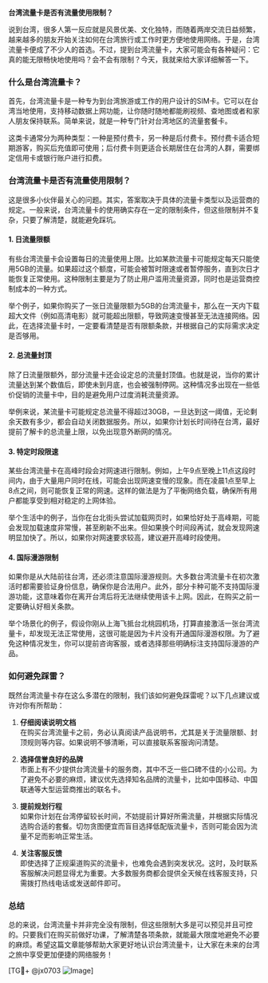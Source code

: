 **台湾流量卡是否有流量使用限制？**

说到台湾，很多人第一反应就是风景优美、文化独特，而随着两岸交流日益频繁，越来越多的朋友开始关注如何在台湾旅行或工作时更方便地使用网络。于是，台湾流量卡便成了不少人的首选。不过，提到台湾流量卡，大家可能会有各种疑问：它真的能无限畅快地使用吗？会不会有限制？今天，我就来给大家详细解答一下。

### 什么是台湾流量卡？

首先，台湾流量卡是一种专为到台湾旅游或工作的用户设计的SIM卡。它可以在台湾当地使用，支持移动数据上网功能，让你随时随地都能刷视频、查地图或者和家人朋友保持联系。简单来说，就是一种专门针对台湾地区的流量套餐卡。

这类卡通常分为两种类型：一种是预付费卡，另一种是后付费卡。预付费卡适合短期游客，购买后充值即可使用；后付费卡则更适合长期居住在台湾的人群，需要绑定信用卡或银行账户进行扣费。

### 台湾流量卡是否有流量使用限制？

这是很多小伙伴最关心的问题。其实，答案取决于具体的流量卡类型以及运营商的规定。一般来说，台湾流量卡的使用确实存在一定的限制条件，但这些限制并不复杂，只要了解清楚，就能避免踩坑。

#### 1. **日流量限额**
有些台湾流量卡会设置每日的流量使用上限。比如某款流量卡可能规定每天只能使用5GB的流量。如果超过这个额度，可能会被暂时限速或者暂停服务，直到次日才能恢复正常使用。这种限制主要是为了防止用户滥用流量资源，同时也是运营商控制成本的一种方式。

举个例子，如果你购买了一张日流量限额为5GB的台湾流量卡，那么在一天内下载超大文件（例如高清电影）就可能超出限额，导致网速变慢甚至无法连接网络。因此，在选择流量卡时，一定要看清楚是否有限额条款，并根据自己的实际需求决定是否够用。

#### 2. **总流量封顶**
除了日流量限额外，部分流量卡还会设定总的流量封顶值。也就是说，当你的累计流量达到某个数值后，即使未到月底，也会被强制停网。这种情况多出现在一些低价促销的流量卡中，目的是避免用户过度消耗流量资源。

举例来说，某流量卡可能规定总流量不得超过30GB，一旦达到这一阈值，无论剩余天数有多少，都会自动关闭数据服务。所以，如果你计划长时间待在台湾，最好提前了解卡的总流量上限，以免出现意外断网的情况。

#### 3. **特定时段限速**
某些台湾流量卡在高峰时段会对网速进行限制。例如，上午9点至晚上11点这段时间内，由于大量用户同时在线，可能会出现网速变慢的现象。而在凌晨1点至早上8点之间，则可能恢复正常的网速。这样的做法是为了平衡网络负载，确保所有用户都能享受到相对稳定的上网体验。

举个生活中的例子，当你在台北街头尝试加载网页时，如果恰好处于高峰期，可能会发现加载速度非常慢，甚至刷新不出来。但如果换个时间段再试，就会发现网速明显加快了。所以，如果你对网速要求较高，建议避开高峰时段使用。

#### 4. **国际漫游限制**
如果你是从大陆前往台湾，还必须注意国际漫游规则。大多数台湾流量卡在初次激活时都需要验证身份信息，确保你是合法用户。此外，部分卡种可能不支持国际漫游功能，这意味着你在离开台湾后将无法继续使用该卡上网。因此，在购买之前一定要确认好相关条款。

举个场景化的例子，假设你刚从上海飞抵台北桃园机场，打算直接激活一张台湾流量卡，却发现无法正常使用，这很可能是因为卡片没有开通国际漫游权限。为了避免这种情况发生，你可以提前咨询客服，或者选择那些明确标注支持国际漫游的产品。

### 如何避免踩雷？

既然台湾流量卡存在这么多潜在的限制，我们该如何避免踩雷呢？以下几点建议或许对你有所帮助：

1. **仔细阅读说明文档**  
   在购买台湾流量卡之前，务必认真阅读产品说明书，尤其是关于流量限额、封顶规则等内容。如果说明不够清晰，可以直接联系客服询问清楚。

2. **选择信誉良好的品牌**  
   市面上有不少提供台湾流量卡的服务商，其中不乏一些口碑不佳的小公司。为了避免不必要的麻烦，建议优先选择知名品牌的流量卡，比如中国移动、中国联通等大型运营商推出的联名卡。

3. **提前规划行程**  
   如果你计划在台湾停留较长时间，不妨提前计算好所需流量，并根据实际情况选购合适的套餐。切勿贪图便宜而盲目选择低配版流量卡，否则可能会因为流量不足而影响正常生活。

4. **关注客服反馈**  
   即使选择了正规渠道购买的流量卡，也难免会遇到突发状况。这时，及时联系客服解决问题显得尤为重要。大多数服务商都会提供全天候在线客服支持，只需拨打热线电话或发送邮件即可。

### 总结

总的来说，台湾流量卡并非完全没有限制，但这些限制大多是可以预见并且可控的。只要我们在购买前做好功课，了解清楚各项条款，就能最大限度地避免不必要的麻烦。希望这篇文章能够帮助大家更好地认识台湾流量卡，让大家在未来的台湾之旅中享受更加便捷的网络服务！

[TG💪+ @jx0703 ![Image](https://github.com/user-attachments/assets/dbca1d08-cadb-493c-b0ec-ad6f7a83f270)]